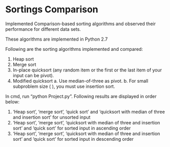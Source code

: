# Sortings Comparison
Implemented Comparison-based sorting algorithms and observed their performance for different data sets.

These algorithms are implemented in Python 2.7

Following are the sorting algorithms implemented and compared:

1. Heap sort
2. Merge sort
3. In-place quicksort (any random item or the first or the last item of your input can be pivot).
4. Modified quicksort
	a. Use median-of-three as pivot.
	b. For small subproblem size ( ), you must use insertion sort.
	
In cmd, run “python Project.py”. Following results are displayed in order below:
1.	‘Heap sort’, ‘merge sort’, ‘quick sort’ and ‘quicksort with median of three and insertion sort’ for unsorted input
2.	‘Heap sort’, ‘merge sort’, ‘quicksort with median of three and insertion sort’  and ‘quick sort’  for sorted input in ascending order
3.	‘Heap sort’, ‘merge sort’, ‘quicksort with median of three and insertion sort’  and ‘quick sort’  for sorted input in descending order


